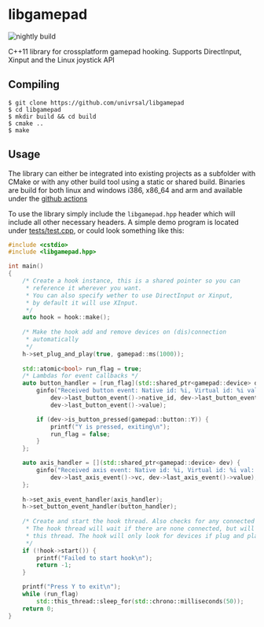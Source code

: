 # libgamepad
![nightly build](https://github.com/univrsal/libgamepad/workflows/nightly%20build/badge.svg)

C++11 library for crossplatform gamepad hooking. Supports DirectInput, Xinput and the Linux joystick API

## Compiling
```
$ git clone https://github.com/univrsal/libgamepad
$ cd libgamepad
$ mkdir build && cd build
$ cmake ..
$ make
```
## Usage
The library can either be integrated into existing projects as a subfolder with CMake or with any other build tool using a static or shared build. Binaries are build for both linux and windows i386, x86_64 and arm and available under the [github actions](https://github.com/univrsal/libgamepad/actions)

To use the library simply include the ``libgamepad.hpp`` header which will include all other necessary headers.
A simple demo program is located under [tests/test.cpp](./tests/test.cpp), or could look something like this:
```c++
#include <cstdio>
#include <libgamepad.hpp>

int main()
{
    /* Create a hook instance, this is a shared pointer so you can
     * reference it wherever you want.
     * You can also specify wether to use DirectInput or Xinput,
     * by default it will use XInput.
     */
    auto hook = hook::make();
    
    /* Make the hook add and remove devices on (dis)connection
     * automatically
     */
    h->set_plug_and_play(true, gamepad::ms(1000));
    
    std::atomic<bool> run_flag = true;
    /* Lambdas for event callbacks */
    auto button_handler = [run_flag](std::shared_ptr<gamepad::device> dev) {
        ginfo("Received button event: Native id: %i, Virtual id: %i val: %i",
            dev->last_button_event()->native_id, dev->last_button_event()->vc,
            dev->last_button_event()->value);

        if (dev->is_button_pressed(gamepad::button::Y)) {
            printf("Y is pressed, exiting\n");
            run_flag = false;
        }
    };

    auto axis_handler = [](std::shared_ptr<gamepad::device> dev) {
        ginfo("Received axis event: Native id: %i, Virtual id: %i val: %i", dev->last_axis_event()->native_id,
            dev->last_axis_event()->vc, dev->last_axis_event()->value);
    };
    
    h->set_axis_event_handler(axis_handler);
    h->set_button_event_handler(button_handler);
    
    /* Create and start the hook thread. Also checks for any connected devices
     * The hook thread will wait if there are none connected, but will not block
     * this thread. The hook will only look for devices if plug and play is on.
     */
    if (!hook->start()) {
        printf("Failed to start hook\n");
        return -1;
    }

    printf("Press Y to exit\n");
    while (run_flag)
        std::this_thread::sleep_for(std::chrono::milliseconds(50));
    return 0;
}
```
